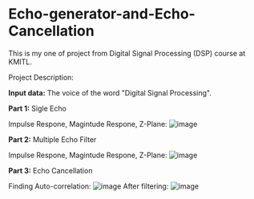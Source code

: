 # Echo-generator-and-Echo-Cancellation

This is my one of project from Digital Signal Processing (DSP) course at KMITL.


Project Description:

**Input data:** The voice of the word "Digital Signal Processing".

**Part 1:** Sigle Echo

Impulse Respone, Magintude Respone, Z-Plane:
![image](https://user-images.githubusercontent.com/66479775/140594399-73b0488a-7a63-4c69-a620-4efce33bfbb2.png)


**Part 2:** Multiple Echo Filter

Impulse Respone, Magintude Respone, Z-Plane:
![image](https://user-images.githubusercontent.com/66479775/140594409-aa0f8e81-b81a-498f-bb5d-2b02ddc6e092.png)

**Part 3:** Echo Cancellation

Finding Auto-correlation:
![image](https://user-images.githubusercontent.com/66479775/140594421-1e2747ea-23b1-482b-af2c-7ab4403075a7.png)
After filtering:
![image](https://user-images.githubusercontent.com/66479775/140594429-a5abf56c-5f74-4a3f-a823-2507fd134f42.png)
